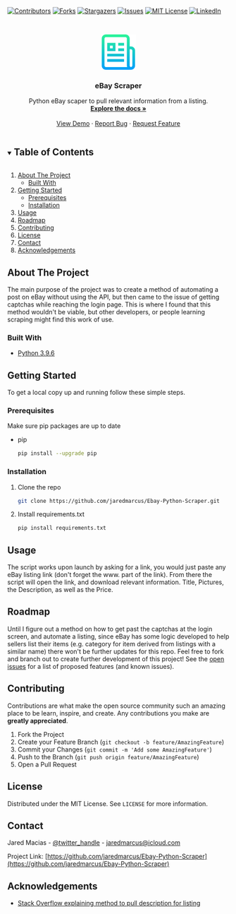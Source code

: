 <!--
*** Thanks for checking out the Best-README-Template. If you have a suggestion
*** that would make this better, please fork the repo and create a pull request
*** or simply open an issue with the tag "enhancement".
*** Thanks again! Now go create something AMAZING! :D
***
***
***
*** To avoid retyping too much info. Do a search and replace for the following:
*** github_username, repo_name, twitter_handle, email, project_title, project_description
-->



<!-- PROJECT SHIELDS -->
<!--
*** I'm using markdown "reference style" links for readability.
*** Reference links are enclosed in brackets [ ] instead of parentheses ( ).
*** See the bottom of this document for the declaration of the reference variables
*** for contributors-url, forks-url, etc. This is an optional, concise syntax you may use.
*** https://www.markdownguide.org/basic-syntax/#reference-style-links
-->
[![Contributors][contributors-shield]][contributors-url]
[![Forks][forks-shield]][forks-url]
[![Stargazers][stars-shield]][stars-url]
[![Issues][issues-shield]][issues-url]
[![MIT License][license-shield]][license-url]
[![LinkedIn][linkedin-shield]][linkedin-url]



<!-- PROJECT LOGO -->
<br />
<p align="center">
  <a href="https://github.com/jaredmarcus/Ebay-Python-Scraper">
    <img src="logo.png" alt="Logo" width="80" height="80">
  </a>

  <h3 align="center">eBay Scraper</h3>

  <p align="center">
    Python eBay scaper to pull relevant information from a listing. 
    <br />
    <a href="https://github.com/jaredmarcus/Ebay-Python-Scraper"><strong>Explore the docs »</strong></a>
    <br />
    <br />
    <a href="https://github.com/jaredmarcus/Ebay-Python-Scraper">View Demo</a>
    ·
    <a href="https://github.com/jaredmarcus/Ebay-Python-Scraper/issues">Report Bug</a>
    ·
    <a href="https://github.com/jaredmarcus/Ebay-Python-Scraper/issues">Request Feature</a>
  </p>
</p>



<!-- TABLE OF CONTENTS -->
<details open="open">
  <summary><h2 style="display: inline-block">Table of Contents</h2></summary>
  <ol>
    <li>
      <a href="#about-the-project">About The Project</a>
      <ul>
        <li><a href="#built-with">Built With</a></li>
      </ul>
    </li>
    <li>
      <a href="#getting-started">Getting Started</a>
      <ul>
        <li><a href="#prerequisites">Prerequisites</a></li>
        <li><a href="#installation">Installation</a></li>
      </ul>
    </li>
    <li><a href="#usage">Usage</a></li>
    <li><a href="#roadmap">Roadmap</a></li>
    <li><a href="#contributing">Contributing</a></li>
    <li><a href="#license">License</a></li>
    <li><a href="#contact">Contact</a></li>
    <li><a href="#acknowledgements">Acknowledgements</a></li>
  </ol>
</details>



<!-- ABOUT THE PROJECT -->
## About The Project

The main purpose of the project was to create a method of automating a post on eBay without using the API, but then came to the issue of getting captchas while reaching the login page. This is where I found that this method wouldn't be viable, but other developers, or people learning scraping might find this work of use. 

### Built With

* [Python 3.9.6](https://www.python.org/downloads/release/python-396/)

<!-- GETTING STARTED -->
## Getting Started

To get a local copy up and running follow these simple steps.

### Prerequisites

Make sure pip packages are up to date
* pip
  ```sh
  pip install --upgrade pip
  ```

### Installation

1. Clone the repo
   ```sh
   git clone https://github.com/jaredmarcus/Ebay-Python-Scraper.git
   ```
2. Install requirements.txt
   ```sh
   pip install requirements.txt
   ```



<!-- USAGE EXAMPLES -->
## Usage

The script works upon launch by asking for a link, you would just paste any eBay listing link (don't forget the www. part of the link). From there the script will open the link, and download relevant information. Title, Pictures, the Description, as well as the Price. 

<!-- ROADMAP -->
## Roadmap
Until I figure out a method on how to get past the captchas at the login screen, and automate a listing, since eBay has some logic developed to help sellers list their items (e.g. category for item derived from listings with a similar name) there won't be further updates for this repo. Feel free to fork and branch out to create further development of this project!
See the [open issues](https://github.com/jaredmarcus/Ebay-Python-Scraper/issues) for a list of proposed features (and known issues).



<!-- CONTRIBUTING -->
## Contributing

Contributions are what make the open source community such an amazing place to be learn, inspire, and create. Any contributions you make are **greatly appreciated**.

1. Fork the Project
2. Create your Feature Branch (`git checkout -b feature/AmazingFeature`)
3. Commit your Changes (`git commit -m 'Add some AmazingFeature'`)
4. Push to the Branch (`git push origin feature/AmazingFeature`)
5. Open a Pull Request



<!-- LICENSE -->
## License

Distributed under the MIT License. See `LICENSE` for more information.



<!-- CONTACT -->
## Contact

Jared Macias - [@twitter_handle](https://twitter.com/Frostyyy210) - jaredmarcus@icloud.com

Project Link: [https://github.com/jaredmarcus/Ebay-Python-Scraper](https://github.com/jaredmarcus/Ebay-Python-Scraper)



<!-- ACKNOWLEDGEMENTS -->
## Acknowledgements

* [Stack Overflow explaining method to pull description for listing](https://stackoverflow.com/questions/63531321/is-it-possible-to-get-ebay-item-description-with-requests-and-beautifulsoup)






<!-- MARKDOWN LINKS & IMAGES -->
<!-- https://www.markdownguide.org/basic-syntax/#reference-style-links -->
[contributors-shield]: https://img.shields.io/github/contributors/jaredmarcus/repo.svg?style=for-the-badge
[contributors-url]: https://github.com/jaredmarcus/repo/graphs/contributors
[forks-shield]: https://img.shields.io/github/forks/jaredmarcus/repo.svg?style=for-the-badge
[forks-url]: https://github.com/jaredmarcus/repo/network/members
[stars-shield]: https://img.shields.io/github/stars/jaredmarcus/repo.svg?style=for-the-badge
[stars-url]: https://github.com/jaredmarcus/repo/stargazers
[issues-shield]: https://img.shields.io/github/issues/jaredmarcus/repo.svg?style=for-the-badge
[issues-url]: https://github.com/jaredmarcus/repo/issues
[license-shield]: https://img.shields.io/github/license/jaredmarcus/repo.svg?style=for-the-badge
[license-url]: https://github.com/jaredmarcus/repo/blob/master/LICENSE.txt
[linkedin-shield]: https://img.shields.io/badge/-LinkedIn-black.svg?style=for-the-badge&logo=linkedin&colorB=555
[linkedin-url]: https://linkedin.com/in/jaredmarcus
